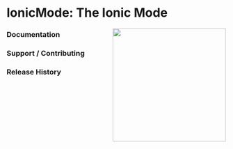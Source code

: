 # IonicMode: The Ionic Mode



<img align="right" height="260" src="https://avatars0.githubusercontent.com/u/19361985?v=3&s=200">


### Documentation



### Support / Contributing


### Release History
